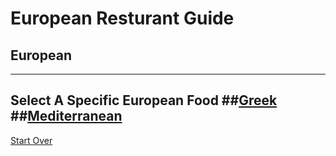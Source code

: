 # European Resturant Guide
## European
---
Select A Specific European Food
##[Greek](greek.md)
##[Mediterranean](mediterranean.md)
---
[Start Over](../home.md)